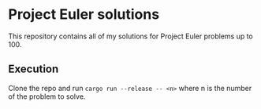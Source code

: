 # Project Euler solutions
This repository contains all of my solutions for Project Euler problems up to 100.

## Execution
Clone the repo and run `cargo run --release -- <n>` where n is the number of the problem to solve.
